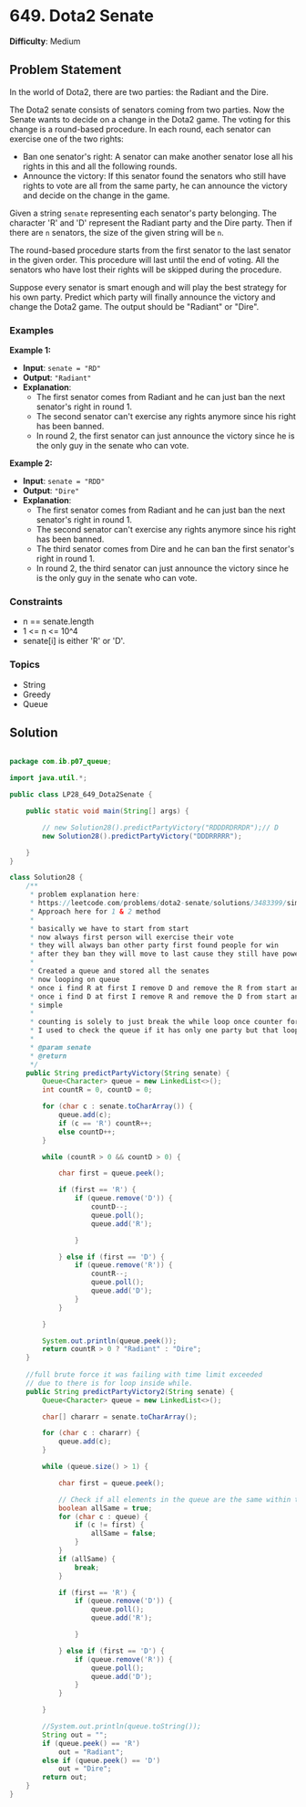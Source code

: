 # 649. Dota2 Senate

**Difficulty**: Medium

## Problem Statement
In the world of Dota2, there are two parties: the Radiant and the Dire.

The Dota2 senate consists of senators coming from two parties. Now the Senate wants to decide on a change in the Dota2 game. The voting for this change is a round-based procedure. In each round, each senator can exercise one of the two rights:
- Ban one senator's right: A senator can make another senator lose all his rights in this and all the following rounds.
- Announce the victory: If this senator found the senators who still have rights to vote are all from the same party, he can announce the victory and decide on the change in the game.

Given a string `senate` representing each senator's party belonging. The character 'R' and 'D' represent the Radiant party and the Dire party. Then if there are `n` senators, the size of the given string will be `n`.

The round-based procedure starts from the first senator to the last senator in the given order. This procedure will last until the end of voting. All the senators who have lost their rights will be skipped during the procedure.

Suppose every senator is smart enough and will play the best strategy for his own party. Predict which party will finally announce the victory and change the Dota2 game. The output should be "Radiant" or "Dire".

### Examples

**Example 1:**
- **Input**: `senate = "RD"`
- **Output**: `"Radiant"`
- **Explanation**: 
  - The first senator comes from Radiant and he can just ban the next senator's right in round 1. 
  - The second senator can't exercise any rights anymore since his right has been banned. 
  - In round 2, the first senator can just announce the victory since he is the only guy in the senate who can vote.

**Example 2:**
- **Input**: `senate = "RDD"`
- **Output**: `"Dire"`
- **Explanation**: 
  - The first senator comes from Radiant and he can just ban the next senator's right in round 1. 
  - The second senator can't exercise any rights anymore since his right has been banned. 
  - The third senator comes from Dire and he can ban the first senator's right in round 1. 
  - In round 2, the third senator can just announce the victory since he is the only guy in the senate who can vote.

### Constraints
- n == senate.length
- 1 <= n <= 10^4
- senate[i] is either 'R' or 'D'.

### Topics
- String
- Greedy
- Queue

## Solution

```java

package com.ib.p07_queue;

import java.util.*;

public class LP28_649_Dota2Senate {

	public static void main(String[] args) {

		// new Solution28().predictPartyVictory("RDDDRDRRDR");// D
		new Solution28().predictPartyVictory("DDDRRRRR");

	}
}

class Solution28 {
	/**
	 * problem explanation here:
	 * https://leetcode.com/problems/dota2-senate/solutions/3483399/simple-diagram-explanation/?source=submission-noac
	 * Approach here for 1 & 2 method
	 * 
	 * basically we have to start from start
	 * now always first person will exercise their vote
	 * they will always ban other party first found people for win
	 * after they ban they will move to last cause they still have power to vote
	 * 
	 * Created a queue and stored all the senates
	 * now looping on queue 
	 * once i find R at first I remove D and remove the R from start and add R to last
	 * once i find D at first I remove R and remove the D from start and add D to last
	 * simple
	 * 
	 * counting is solely to just break the while loop once counter for any party goes to 0
	 * I used to check the queue if it has only one party but that loop was expensive time so counter
	 * 
	 * @param senate
	 * @return
	 */
	public String predictPartyVictory(String senate) {
		Queue<Character> queue = new LinkedList<>();
		int countR = 0, countD = 0;

		for (char c : senate.toCharArray()) {
			queue.add(c);
			if (c == 'R') countR++;
            else countD++;
		}

		while (countR > 0 && countD > 0) {

			char first = queue.peek();

			if (first == 'R') {
				if (queue.remove('D')) {
					countD--;
					queue.poll();
					queue.add('R');

				}

			} else if (first == 'D') {
				if (queue.remove('R')) {
					countR--;
					queue.poll();
					queue.add('D');
				}
			}

		}

		System.out.println(queue.peek());
		return countR > 0 ? "Radiant" : "Dire";
	}
	
	//full brute force it was failing with time limit exceeded
	// due to there is for loop inside while.
	public String predictPartyVictory2(String senate) {
		Queue<Character> queue = new LinkedList<>();

		char[] chararr = senate.toCharArray();

		for (char c : chararr) {
			queue.add(c);
		}

		while (queue.size() > 1) {

			char first = queue.peek();

			// Check if all elements in the queue are the same within the while loop
			boolean allSame = true;
			for (char c : queue) {
				if (c != first) {
					allSame = false;
				}
			}
			if (allSame) {
				break;
			}

			if (first == 'R') {
				if (queue.remove('D')) {
					queue.poll();
					queue.add('R');

				}

			} else if (first == 'D') {
				if (queue.remove('R')) {
					queue.poll();
					queue.add('D');
				}
			}

		}

		//System.out.println(queue.toString());
		String out = "";
		if (queue.peek() == 'R')
			out = "Radiant";
		else if (queue.peek() == 'D')
			out = "Dire";
		return out;
	}
}




